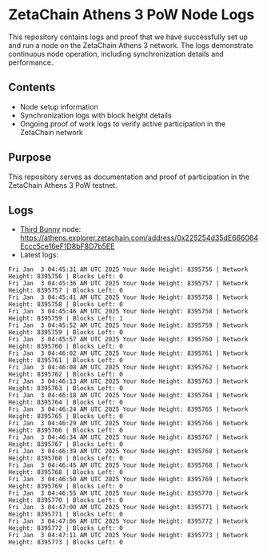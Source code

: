 # ZetaChain Athens 3 PoW Node Logs
This repository contains logs and proof that we have successfully set up and run a node on the ZetaChain Athens 3 network. The logs demonstrate continuous node operation, including synchronization details and performance.

## Contents
- Node setup information
- Synchronization logs with block height details
- Ongoing proof of work logs to verify active participation in the ZetaChain network

## Purpose
This repository serves as documentation and proof of participation in the ZetaChain Athens 3 PoW testnet.

## Logs

- [Third Bunny](https://thirdbunny.xyz/) node: https://athens.explorer.zetachain.com/address/0x225254d35dE666064Eccc5ce16eF1D8bF8D7b5EE
- Latest logs:
```
Fri Jan  3 04:45:31 AM UTC 2025 Your Node Height: 8395756 | Network Height: 8395756 | Blocks Left: 0
Fri Jan  3 04:45:36 AM UTC 2025 Your Node Height: 8395757 | Network Height: 8395757 | Blocks Left: 0
Fri Jan  3 04:45:41 AM UTC 2025 Your Node Height: 8395758 | Network Height: 8395758 | Blocks Left: 0
Fri Jan  3 04:45:46 AM UTC 2025 Your Node Height: 8395758 | Network Height: 8395759 | Blocks Left: 1
Fri Jan  3 04:45:52 AM UTC 2025 Your Node Height: 8395759 | Network Height: 8395759 | Blocks Left: 0
Fri Jan  3 04:45:57 AM UTC 2025 Your Node Height: 8395760 | Network Height: 8395760 | Blocks Left: 0
Fri Jan  3 04:46:02 AM UTC 2025 Your Node Height: 8395761 | Network Height: 8395761 | Blocks Left: 0
Fri Jan  3 04:46:08 AM UTC 2025 Your Node Height: 8395762 | Network Height: 8395762 | Blocks Left: 0
Fri Jan  3 04:46:13 AM UTC 2025 Your Node Height: 8395763 | Network Height: 8395763 | Blocks Left: 0
Fri Jan  3 04:46:18 AM UTC 2025 Your Node Height: 8395764 | Network Height: 8395764 | Blocks Left: 0
Fri Jan  3 04:46:24 AM UTC 2025 Your Node Height: 8395765 | Network Height: 8395765 | Blocks Left: 0
Fri Jan  3 04:46:29 AM UTC 2025 Your Node Height: 8395766 | Network Height: 8395766 | Blocks Left: 0
Fri Jan  3 04:46:34 AM UTC 2025 Your Node Height: 8395767 | Network Height: 8395767 | Blocks Left: 0
Fri Jan  3 04:46:39 AM UTC 2025 Your Node Height: 8395768 | Network Height: 8395768 | Blocks Left: 0
Fri Jan  3 04:46:45 AM UTC 2025 Your Node Height: 8395768 | Network Height: 8395768 | Blocks Left: 0
Fri Jan  3 04:46:50 AM UTC 2025 Your Node Height: 8395769 | Network Height: 8395769 | Blocks Left: 0
Fri Jan  3 04:46:55 AM UTC 2025 Your Node Height: 8395770 | Network Height: 8395770 | Blocks Left: 0
Fri Jan  3 04:47:00 AM UTC 2025 Your Node Height: 8395771 | Network Height: 8395771 | Blocks Left: 0
Fri Jan  3 04:47:06 AM UTC 2025 Your Node Height: 8395772 | Network Height: 8395772 | Blocks Left: 0
Fri Jan  3 04:47:11 AM UTC 2025 Your Node Height: 8395773 | Network Height: 8395773 | Blocks Left: 0
```
